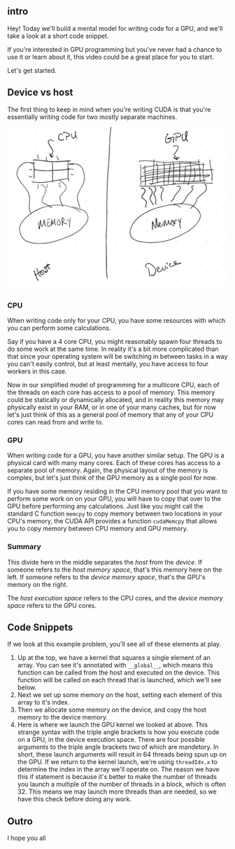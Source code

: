 ## intro

Hey! Today we'll build a mental model for writing code for a GPU, and we'll take a look at a short code snippet.

If you're interested in GPU programming but you've never had a chance to use it or learn about it, this video could be a great place for you to start.

Let's get started.

## Device vs host

The first thing to keep in mind when you're writing CUDA is that you're essentially writing code for two mostly separate machines.

![host vs device depiction](./host-device.png)

### CPU

When writing code only for your CPU, you have some resources with which you can perform some calculations.

Say if you have a 4 core CPU, you might reasonably spawn four threads to do some work at the same time.
In reality it's a bit more complicated than that since your operating system will be switching in between tasks in a way you can't easily control, but at least mentally, you have access to four workers in this case.

Now in our simplified model of programming for a multicore CPU, each of the threads on each core has access to a pool of memory.
This memory could be statically or dynamically allocated, and in reality this memory may physically exist in your RAM, or in one of your many caches, but for now let's just think of this as a general pool of memory that any of your CPU cores can read from and write to.

### GPU

When writing code for a GPU, you have another similar setup.
The GPU is a physical card with many many cores.
Each of these cores has access to a separate pool of memory.
Again, the physical layout of the memory is complex, but let's just think of the GPU memory as a single pool for now.

If you have some memory residing in the CPU memory pool that you want to perform some work on on your GPU, you will have to copy that over to the GPU before performing any calculations.
Just like you might call the standard C function `memcpy` to copy memory between two locations in your CPU's memory, the CUDA API provides a function `cudaMemcpy` that allows you to copy memory between CPU memory and GPU memory.

### Summary

This divide here in the middle separates the _host_ from the _device_.
If someone refers to the _host memory space_, that's this memory here on the left.
If someone refers to the _device memory space_, that's the GPU's memory on the right.

The _host execution space_ refers to the CPU cores, and the _device memory space_ refers to the GPU cores.

## Code Snippets

If we look at this example problem, you'll see all of these elements at play.

1. Up at the top, we have a kernel that squares a single element of an array. You can see it's annotated with `__global__`, which means this function can be called from the host and executed on the device. This function will be called on each thread that is launched, which we'll see below.
1. Next we set up some memory on the host, setting each element of this array to it's index.
1. Then we allocate some memory on the device, and copy the host memory to the device memory.
1. Here is where we launch the GPU kernel we looked at above. This strange syntax with the triple angle brackets is how you execute code on a GPU, in the device execution space. There are four possible arguments to the triple angle brackets two of which are mandetory. In short, these launch arguments will result in 64 threads being spun up on the GPU. If we return to the kernel launch, we're using `threadIdx.x` to determine the index in the array we'll operate on. The reason we have this if statement is because it's better to make the number of threads you launch a multiple of the number of threads in a block, which is often 32. This means we may launch more threads than are needed, so we have this check before doing any work.


## Outro

I hope you all 

